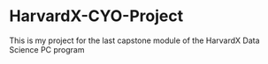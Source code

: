 # HarvardX-CYO-Project
This is my project for the last capstone module of the HarvardX Data Science PC program
